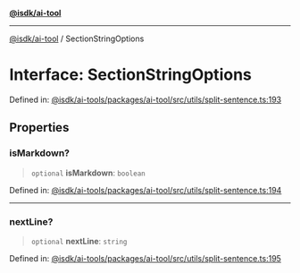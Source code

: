 [**@isdk/ai-tool**](../README.md)

***

[@isdk/ai-tool](../globals.md) / SectionStringOptions

# Interface: SectionStringOptions

Defined in: [@isdk/ai-tools/packages/ai-tool/src/utils/split-sentence.ts:193](https://github.com/isdk/ai-tool.js/blob/209a87173b5eabb2f81db6ea9a6784f34c24e271/src/utils/split-sentence.ts#L193)

## Properties

### isMarkdown?

> `optional` **isMarkdown**: `boolean`

Defined in: [@isdk/ai-tools/packages/ai-tool/src/utils/split-sentence.ts:194](https://github.com/isdk/ai-tool.js/blob/209a87173b5eabb2f81db6ea9a6784f34c24e271/src/utils/split-sentence.ts#L194)

***

### nextLine?

> `optional` **nextLine**: `string`

Defined in: [@isdk/ai-tools/packages/ai-tool/src/utils/split-sentence.ts:195](https://github.com/isdk/ai-tool.js/blob/209a87173b5eabb2f81db6ea9a6784f34c24e271/src/utils/split-sentence.ts#L195)

